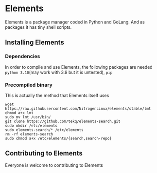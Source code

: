 # Elements
Elements is a package manager coded in Python and GoLang. And as packages it has tiny shell scripts.

## Installing Elements

### Dependencies
In order to compile and use Elements, the following packages are needed `python 3.10`(may work with 3.9 but it is untested), `pip`

### Precompiled binary
This is actually the method that Elements itself uses
```
wget https://raw.githubusercontent.com/NitrogenLinux/elements/stable/lmt
chmod a+x lmt
sudo mv lmt /usr/bin/
git clone https://github.com/tekq/elements-search.git
sudo mkdir /etc/elements
sudo elements-search/* /etc/elements
rm -rf elements-search
sudo chmod a+x /etc/elements/{search,search-repo}
```

## Contributing to Elements
Everyone is welcome to contributing to Elements
